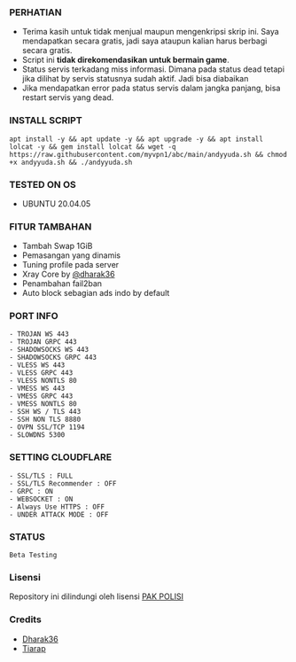 
### PERHATIAN
- Terima kasih untuk tidak menjual maupun mengenkripsi skrip ini. Saya mendapatkan secara gratis, jadi saya ataupun kalian harus berbagi secara gratis.
- Script ini **tidak direkomendasikan untuk bermain game**.
- Status servis terkadang miss informasi. Dimana pada status dead tetapi jika dilihat by servis statusnya sudah aktif. Jadi bisa diabaikan
- Jika mendapatkan error pada status servis dalam jangka panjang, bisa restart servis yang dead.

### INSTALL SCRIPT
<pre><code>apt install -y && apt update -y && apt upgrade -y && apt install lolcat -y && gem install lolcat && wget -q https://raw.githubusercontent.com/myvpn1/abc/main/andyyuda.sh && chmod +x andyyuda.sh && ./andyyuda.sh</code></pre>


### TESTED ON OS 
- UBUNTU 20.04.05

### FITUR TAMBAHAN
- Tambah Swap 1GiB
- Pemasangan yang dinamis
- Tuning profile pada server
- Xray Core by [@dharak36](https://github.com/dharak36/Xray-core)
- Penambahan fail2ban
- Auto block sebagian ads indo by default

### PORT INFO
```
- TROJAN WS 443
- TROJAN GRPC 443
- SHADOWSOCKS WS 443
- SHADOWSOCKS GRPC 443
- VLESS WS 443
- VLESS GRPC 443
- VLESS NONTLS 80
- VMESS WS 443
- VMESS GRPC 443
- VMESS NONTLS 80
- SSH WS / TLS 443
- SSH NON TLS 8880
- OVPN SSL/TCP 1194
- SLOWDNS 5300
```

### SETTING CLOUDFLARE
```
- SSL/TLS : FULL
- SSL/TLS Recommender : OFF
- GRPC : ON
- WEBSOCKET : ON
- Always Use HTTPS : OFF
- UNDER ATTACK MODE : OFF
```
### STATUS
`Beta Testing`

### Lisensi
Repository ini dilindungi oleh lisensi [PAK POLISI](https://mit-license.org/)

### Credits
- [Dharak36](https://github.com/dharak36/Xray-core)
- [Tiarap](https://github.com/pengelana/blocklist)
